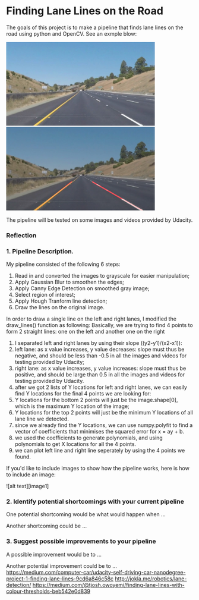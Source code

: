 # **Finding Lane Lines on the Road** 

The goals of this project is to make a pipeline that finds lane lines on the road using python and OpenCV. See an exmple blow:

<img src="test_images/whiteCarLaneSwitch.jpg" width="400"/>           <img src="test_images_output/step6.jpg" width="400"/>

The pipeline will be tested on some images and videos provided by Udacity. 

### Reflection

### 1. Pipeline Description.

My pipeline consisted of the following 6 steps:
1. Read in and converted the images to grayscale for easier manipulation;
2. Apply Gaussian Blur to smoothen the edges;
3. Apply Canny Edge Detection on smoothed gray image;
4. Select region of interest;
5. Apply Hough Tranform line detection;
6. Draw the lines on the original image.

In order to draw a single line on the left and right lanes, I modified the draw_lines() function as following:
Basically, we are trying to find 4 points to form 2 straight lines: one on the left and another one on the right
1. I separated left and right lanes by using their slope ((y2-y1)/(x2-x1)):
1. left lane: as x value increases, y value decreases: slope must thus be negative, and should be less than -0.5 in all the images and videos for testing provided by Udacity;
2. right lane: as x value increases, y value increases: slope must thus be positive, and should be large than 0.5 in all the images and videos for testing provided by Udacity.
2. after we got 2 lists of Y locations for left and right lanes, we can easily find Y locations for the final 4 points we are looking for:	
1. Y locations for the bottom 2 points will just be the image.shape[0], which is the maximum Y location of the image;
2. Y locations for the top 2 points will just be the minimum Y locations of all lane line we detected.
3. since we already find the Y locations, we can use numpy.polyfit to find a vector of coefficients that minimises the squared error for x = ay + b.
4. we used the coefficients to generate polynomials, and using polynomials to get X locations for all the 4 points.
5. we can plot left line and right line seperately by using the 4 points we found.

If you'd like to include images to show how the pipeline works, here is how to include an image: 

![alt text][image1]


### 2. Identify potential shortcomings with your current pipeline


One potential shortcoming would be what would happen when ... 

Another shortcoming could be ...


### 3. Suggest possible improvements to your pipeline

A possible improvement would be to ...

Another potential improvement could be to ...
https://medium.com/computer-car/udacity-self-driving-car-nanodegree-project-1-finding-lane-lines-9cd6a846c58c
http://jokla.me/robotics/lane-detection/
https://medium.com/@tjosh.owoyemi/finding-lane-lines-with-colour-thresholds-beb542e0d839
